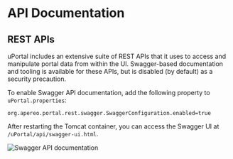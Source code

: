 # API Documentation

## REST APIs

uPortal includes an extensive suite of REST APIs that it uses to access and manipulate portal data
from within the UI.  Swagger-based documentation and tooling is available for these APIs, but is
disabled (by default) as a security precaution.

To enable Swagger API documentation, add the following property to `uPortal.properties`:

```properties
org.apereo.portal.rest.swagger.SwaggerConfiguration.enabled=true
```

After restarting the Tomcat container, you can access the Swagger UI at `/uPortal/api/swagger-ui.html`.

![Swagger API documentation](../../images/swager.png)
